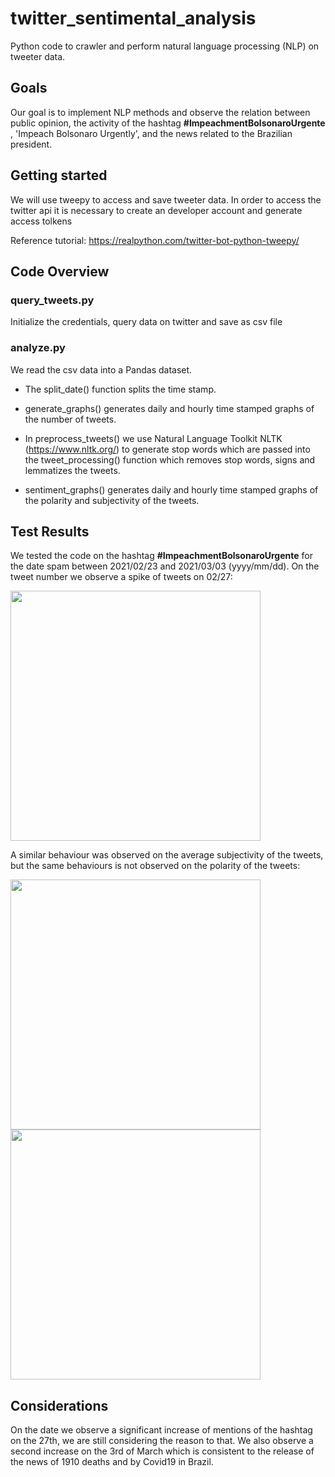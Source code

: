 # twitter_sentimental_analysis

Python code to crawler and perform natural language processing (NLP) on tweeter data. 

## Goals
Our goal is to implement NLP methods and observe the relation between public opinion, the activity of the hashtag **#ImpeachmentBolsonaroUrgente** , 'Impeach Bolsonaro Urgently', and the news related to the Brazilian president.

## Getting started
 We will use tweepy to access and save tweeter data. In order to access the twitter api it is necessary to create an developer account and generate access tolkens
 
 Reference tutorial:
 https://realpython.com/twitter-bot-python-tweepy/
## Code Overview

### query_tweets.py
Initialize the credentials, query data on twitter and save as csv file

### analyze.py
We read the csv data into a Pandas dataset.

- The split_date() function splits the time stamp.

- generate_graphs() generates daily and hourly time stamped graphs of the number of tweets.

- In preprocess_tweets() we use Natural Language Toolkit NLTK (https://www.nltk.org/) to generate stop words which are passed into the tweet_processing() function which removes stop words, signs and lemmatizes the tweets.

- sentiment_graphs() generates daily and hourly time stamped graphs of the polarity and subjectivity of the tweets.

## Test Results
We tested the code on the hashtag **#ImpeachmentBolsonaroUrgente** for the date spam between 2021/02/23 and 2021/03/03 (yyyy/mm/dd).
On the tweet number we observe a spike of tweets on 02/27:

<img src="https://user-images.githubusercontent.com/68067140/109921221-d9a5ef00-7cfe-11eb-942a-a499e9f2cb9f.png" width="400">

A similar behaviour was observed on the average subjectivity of the tweets, but the same behaviours is not observed on the polarity of the tweets:

<p float="left">
  <img src="https://user-images.githubusercontent.com/68067140/109921317-078b3380-7cff-11eb-8a5a-419dab9f256f.png" width="400" />
  <img src="https://user-images.githubusercontent.com/68067140/109922850-56d26380-7d01-11eb-8af7-7c5aedef2961.png" width="400" /> 
</p>

## Considerations
On the date we observe a significant increase of mentions of the hashtag on the 27th, we are still considering the reason to that. We also observe a second increase on the 3rd of March which is consistent to the release of the news of 1910 deaths and by Covid19 in Brazil.
